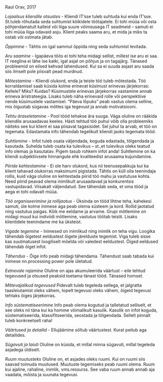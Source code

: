 
Raul Orav, 2017

*Lojaalsus kliendile otsustes* - Kliendi IT’sse tuleb suhtuda kui enda IT’sse. St.tuleb rõhutada seda suhtumist kõikidele 
töötajatele. Ei tohi müüa või osta põhjendamatult kalleid või liiga suure võimsusega IT seadmeid – samuti ei tohi müüa liiga odavaid asju. Klient peaks saama aru, et mida ja miks ta ostab või ostmata jätab.

*Õppimine* - Tähtis on igal sammul õppida ning seda suhtumist levitada.

*Aru saamine* - Igapäeva töös ei tohi teha midagi sellist, millest ise aru ei saa. IT reeglina ei lähe ise katki, igal asjal on põhjus ja on tagajärg. Tänased probleemid on eilsed 
kehvad lahendused. Kui sa ei suuda asjast aru saada siis ilmselt pole piisvalt pead murdnud.

*Mõtestamine* - Kliendi olukord, enda ja teiste töö tuleb mõtestada. Töö korraldamisel saab küsida kolme erinevat küsimust erinevas järjekorras: Kellele? Miks? Kuidas? Küsimustele erinevas järjekorras vastamine annab erineva äristrateegia. Lisaks tuleb näha erinevaid rolle või perspektiive nende küsimustele vastamisel. “Päeva lõpuks” peab vastus olema selline, mis õigustab sügavas mõttes iga tegevust ja annab motivatsiooni.

*Tehtu äraseletamine* - Pool tööd tehakse ära suuga. Väga oluline on rääkida kliendile arusaadavas keeles. Hästi tehtud töö puhul võib olla probleemiks näiteks see kui klient ei saa piisavat tagasisidet. Sel juhul ta arvab, et töö on tegemata. Edastamata info tähendab tegelikult kliendi jaoks tegemata 
tööd.

*Suhtlemine* - Infot tuleb osata väljendada, koguda edastada, tõlgendada ja kasutada. Suhelda tuleb osata ka tulevikus – st.,et tulevikus oleks teatud info olemas ja kasutatav. Pigem tasub rohkem infot anda! Suhtlemine on ka kliendi subjektiivsete hinnangute ehk kvaliteedist arusaama kujundamine.

*Piiride kehtestamine* - Ei ole harv olukord, kus nii teenusepakkuja kui ka klient tahavad olukorras maksimumi 
pigistada. Tähtis on küll olla teenindaja rollis, kuid väga oluline on kehtestada piirid töö mahu ja vastutuse kohta. Need piirid peavad olema inimlikult arusaadavad ja konkurentsis vastupidavad. Viisakalt väljendatud. See tähendab seda, et oma tööd ja aega ei tohi odavalt müüa.

*Töö organiseerimine ja rollijaotus* - Üksinda on tööd lihtne teha, kahekesi samuti, üle kolme inimese aga peab olema süsteem ja kord. Rollid jaotatud ning vastutus paigas. Kõik me eeldame ja arvame. Grupi mõtlemine on midagi muud kui indiviidi mõtlemine, vastutus töötab teisiti. Lisaks klientidele teenindame me ka üksteist.

*Vigade tegemine* - Inimesed on inimlikud ning inimlik on teha vigu. Loogika tähendab õigetest eeldustest õigete järelduste tegemist. Viga tuleb sisse kas suutmatusest loogiliselt mõelda või valedest eeldustest. Õiged eeldused tähendab õiget infot.

*Tähendus* - Õige info peab midagi tähendama. Tähendust saab tabada kui inimese nn.processing power pole ületatud.

*Eelnevale rajamine* Oluline on ajas akumuleerida väärtust – eile tehtud tegevused ja otsused peaksid toetama tänast tööd. Tänased homset.

*Mittevajalikud tegevused* Pidevalt tuleb tegeleda sellega, et jalgratta taasleiutamist oleks vähem, topelt tegevusi oleks vähem, õigeid tegevusi tehtaks õiges järjekorras.

*Info süstematiseerimine* Info peab olema kogutud ja talletatud selliselt, et see oleks nii täna kui ka homme 
võimalikult kasulik. Kasulik on infot koguda, süstematiseerida, klassifitseerida, seostada ja
tõlgendada. Sellelt pinnalt tuleb konkreetselt raha!

*Väärtused ja detailid* - Ellujäämine sõltub väärtustest. Kurat peitub aga detailides.

*Sügavuti ja laiuti* Oluline on küsida, et millal minna sügavuti, millal tegeleda asjadega üldiselt.

*Ruum muutusteks*  Oluline on, et asjades oleks ruumi. Kui on ruumi siis saavad toimuda muutused. Muutuste tegemiseks 
peab ruumi olema. Ruum kui ajaline, rahaline, inimlik, vms.ressurss. See vaba ruum annab annab aja vaadata, mõista ja suunata tegevusi.


